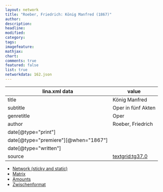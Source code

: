 ```yaml
---
layout: network
title: "Roeber, Friedrich: König Manfred (1867)"
author:
description:
headline:
modified:
category:
tags:
imagefeature: 
mathjax: 
chart: 
comments: true
featured: false
list: true
networkdata: 162.json
---
```

lina.xml data  | value
------------- | -------------
title|König Manfred
subtitle|Oper in fünf Akten
genretitle|Oper
author|Roeber, Friedrich
date[@type="print"]|
date[@type="premiere"][@when="1867"]|
date[@type="written"]|
source|[textgrid:tg37.0](https://textgridlab.org/1.0/tgcrud-public/rest/textgrid:tg37.0/data)



* [Network (sticky and static)](/network162)
* [Matrix](/matrix162)
* [Amounts](/amounts162)
* [Zwischenformat](/lina162 )
